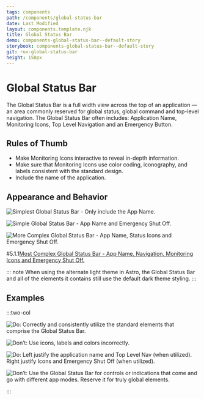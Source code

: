 ```yaml
---
tags: components
path: /components/global-status-bar
date: Last Modified
layout: components.template.njk
title: Global Status Bar
demo: components-global-status-bar--default-story
storybook: components-global-status-bar--default-story
git: rux-global-status-bar
height: 150px
---
```


# Global Status Bar

The Global Status Bar is a full width view across the top of an application — an area commonly reserved for global status, global command and top-level navigation. The Global Status Bar often includes: Application Name, Monitoring Icons, Top Level Navigation and an Emergency Button.

## Rules of Thumb

- Make Monitoring Icons interactive to reveal in-depth information.
- Make sure that Monitoring Icons use color coding, iconography, and labels consistent with the standard design.
- Include the name of the application.

## Appearance and Behavior

![Simplest Global Status Bar - Only include the App Name.](/img/components/global-status-simple.png "Simplest Global Status Bar - Only include the App Name.")

![Simple Global Status Bar - App Name and Emergency Shut Off.](/img/components/global-status-more.png "Simple Global Status Bar - App Name and Emergency Shut Off.")

![More Complex Global Status Bar - App Name, Status Icons and Emergency Shut Off.](/img/components/global-status-very.png "More Complex Global Status Bar - App Name, Status Icons and Emergency Shut Off.")

#5.1.1[Most Complex Global Status Bar - App Name, Navigation, Monitoring Icons and Emergency Shut Off.](/img/components/global-status-complex.png "Most Complex Global Status Bar - App Name, Navigation, Monitoring Icons and Emergency Shut Off.")

::: note
When using the alternate light theme in Astro, the Global Status Bar and all of the elements it contains still use the default dark theme styling.
:::

## Examples

:::two-col

![Do: Correctly and consistently utilize the standard elements that comprise the Global Status Bar.](/img/components/global-status-do-1.png "Do: Correctly and consistently utilize the standard elements that comprise the Global Status Bar.")

![Don’t: Use icons, labels and colors incorrectly.](/img/components/global-status-dont-1.png "Don’t: Use icons, labels, and colors incorrectly.")

![Do: Left justify the application name and Top Level Nav (when utilized). Right justify Icons and Emergency Shut Off (when utilized).](/img/components/global-status-do-2.png "Do: Left justify the application name and Top Level Nav (when utilized). Right justify Icons and Emergency Shut Off (when utilized).")

![Don’t: Use the Global Status Bar for controls or indications that come and go with different app modes. Reserve it for truly global elements.](/img/components/global-status-dont-2.png "Don’t: Use the Global Status Bar for controls or indications that come and go with different app modes. Reserve it for truly global elements.")

:::
